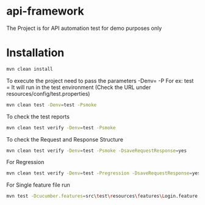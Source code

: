 # api-framework

The Project is for API automation test for demo purposes only

# Installation 

```sh 
mvn clean install
```

To execute the project need to pass the parameters -Denv=<test or uat> -P<profilename>
For ex:
test = It will run in the test environment (Check the URL under resources/config/test.properties)

```sh
mvn clean test -Denv=test -Psmoke
```

To check the test reports

```sh
mvn clean test verify -Denv=test -Psmoke
```

To check the Request and Response Structure

```sh
mvn clean test verify -Denv=test -Psmoke -DsaveRequestResponse=yes
```

For Regression
```sh
mvn clean test verify -Denv=test -Pregression -DsaveRequestResponse=yes
```
For Single feature file run 
```sh
mvn test -Dcucumber.features=src\test\resources\features\Login.feature
```
